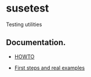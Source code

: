 susetest
========

Testing utilities

##  Documentation.

* [HOWTO](doc/HOWTO.md)

* [First steps and real examples](doc/first_steps)
